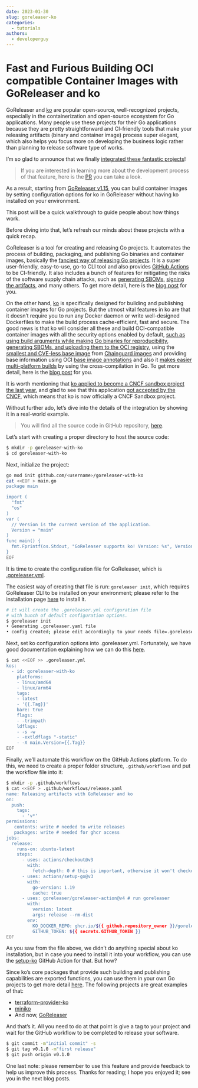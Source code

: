 ```yaml
---
date: 2023-01-30
slug: goreleaser-ko
categories:
  - tutorials
authors:
  - developerguy
---
```


# Fast and Furious Building OCI compatible Container Images with GoReleaser and ko

GoReleaser and [ko][] are popular open-source, well-recognized projects, especially in the containerization and open-source ecosystem for Go applications.
Many people use these projects for their Go applications because they are pretty straightforward and CI-friendly tools that make your releasing artifacts (binary and container image) process super elegant, which also helps you focus more on developing the business logic rather than planning to release software type of works.

<!-- more -->

I’m so glad to announce that we finally [integrated these fantastic projects](/customization/ko)!

> If you are interested in learning more about the development process of that
> feature, here is the [PR](https://github.com/goreleaser/goreleaser/pull/3653/) you can take a look.

As a result, starting from [GoReleaser v1.15](https://github.com/goreleaser/goreleaser/milestone/17), you can build container images by setting configuration options for ko in GoReleaser without having ko installed on your environment.

This post will be a quick walkthrough to guide people about how things work.

Before diving into that, let’s refresh our minds about these projects with a quick recap.

GoReleaser is a tool for creating and releasing Go projects. It automates the
process of building, packaging, and publishing Go binaries and container images,
basically the [fanciest way of releasing Go projects](https://medium.com/trendyol-tech/the-fanciest-way-of-releasing-go-binaries-with-goreleaser-dbbd3d44c7fb).
It is a super user-friendly, easy-to-use, go-to CLI tool and also provides
[GitHub Actions](https://github.com/goreleaser/goreleaser-action) to be
CI-friendly. It also includes a bunch of features for mitigating the risks of
the software supply chain attacks, such as [generating
SBOMs](/customization/sbom), [signing the artifacts](/customization/sign), and
many others. To get more detail, here is the [blog post](https://blog.goreleaser.com/goreleaser-and-software-supply-chain-security-e8917b26924b) for you.

On the other hand, [ko][] is specifically designed for building and publishing
container images for Go projects. But the utmost vital features in ko are that
it doesn’t require you to run any Docker daemon or write well-designed
Dockerfiles to make the build process cache-efficient, fast and secure. The good
news is that ko will consider all these and build OCI-compatible container
images with all the security options enabled by default, [such as using build
arguments while making Go binaries for
reproducibility](https://ko.build/configuration/#overriding-go-build-settings),
[generating SBOMs, and uploading them to the OCI registry](https://ko.build/features/sboms/),
using the
[smallest and CVE-less base
image](https://github.com/ko-build/ko/blob/453bf803e379696a0b9142c772402ba4599cff34/pkg/commands/options/build.go#L35)
from [Chainguard images](https://github.com/chainguard-images/images) and
providing base information using OCI [base image
annotations](https://github.com/opencontainers/image-spec/blob/main/annotations.md)
and also it [makes easier multi-platform
builds](https://ko.build/features/multi-platform/) by using the
cross-compilation in Go. To get more detail, here is the [blog post](https://blog.kubesimplify.com/getting-started-with-ko-a-fast-container-image-builder-for-your-go-applications) for you.

It is worth mentioning that [ko applied to become a CNCF sandbox project the last year](https://opensource.googleblog.com/2022/10/ko-applies-to-become-a-cncf-sandbox-project.html),
and glad to see that this application [got accepted by the CNCF](https://lists.cncf.io/g/cncf-toc/message/7743),
which means that ko is now officially a CNCF Sandbox project.

Without further ado, let’s dive into the details of the integration by showing it in a real-world example.

> You will find all the source code in GitHub repository,
> [here](https://github.com/developer-guy/goreleaser-with-ko).

Let’s start with creating a proper directory to host the source code:

```bash
$ mkdir -p goreleaser-with-ko
$ cd goreleaser-with-ko
```

Next, initialize the project:

```bash
go mod init github.com/<username>/goreleaser-with-ko
cat <<EOF > main.go
package main

import (
  "fmt"
  "os"
)
var (
  // Version is the current version of the application.
  Version = "main"
)
func main() {
  fmt.Fprintf(os.Stdout, "GoReleaser supports ko! Version: %s", Version)
}
EOF
```

It is time to create the configuration file for GoReleaser, which is
[.goreleaser.yml](/customization).

The easiest way of creating that file is run: `goreleaser init`, which requires
GoReleaser CLI to be installed on your environment; please refer to the
installation page [here](/install) to install it.

```bash
# it will create the .goreleaser.yml configuration file
# with bunch of default configuration options.
$ goreleaser init
• Generating .goreleaser.yaml file
• config created; please edit accordingly to your needs file=.goreleaser.yaml
```

Next, set ko configuration options into .goreleaser.yml. Fortunately, we have
good documentation explaining how we can do this [here](/customization/ko).

```bash
$ cat <<EOF >> .goreleaser.yml
kos:
  - id: goreleaser-with-ko
    platforms:
    - linux/amd64
    - linux/arm64
    tags:
    - latest
    - '{{.Tag}}'
    bare: true
    flags:
    - -trimpath
    ldflags:
    - -s -w
    - -extldflags "-static"
    - -X main.Version={{.Tag}}
EOF
```

Finally, we’ll automate this workflow on the GitHub Actions platform.
To do this, we need to create a proper folder structure, `.github/workflows` and
put the workflow file into it:

```bash
$ mkdir -p .github/workflows
$ cat <<EOF > .github/workflows/release.yaml
name: Releasing artifacts with GoReleaser and ko
on:
  push:
    tags:
      - 'v*'
permissions:
   contents: write # needed to write releases
   packages: write # needed for ghcr access
jobs:
  release:
    runs-on: ubuntu-latest
    steps:
      - uses: actions/checkout@v3
        with:
          fetch-depth: 0 # this is important, otherwise it won't checkout the full tree (i.e. no previous tags)
      - uses: actions/setup-go@v3
        with:
          go-version: 1.19
          cache: true
      - uses: goreleaser/goreleaser-action@v4 # run goreleaser
        with:
          version: latest
          args: release --rm-dist
        env:
          KO_DOCKER_REPO: ghcr.io/${{ github.repository_owner }}/goreleaser-with-ko
          GITHUB_TOKEN: ${{ secrets.GITHUB_TOKEN }}
EOF
```

As you saw from the file above, we didn’t do anything special about ko
installation, but in case you need to install it into your workflow, you can use
the [setup-ko](https://github.com/ko-build/setup-ko) GitHub Action for that. But how?

Since ko’s core packages that provide such building and publishing capabilities
are exported functions, you can use them in your own Go projects to get more
detail [here](https://ko.build/advanced/go-packages/).
The following projects are great examples of that:

- [terraform-provider-ko](https://github.com/ko-build/terraform-provider-ko/blob/main/internal/provider/resource_ko_image.go)
- [miniko](https://github.com/imjasonh/miniko)
- And now, [GoReleaser](https://github.com/goreleaser/goreleaser/blob/main/internal/pipe/ko/ko.go)

And that’s it. All you need to do at that point is give a tag to your project and wait for the GitHub workflow to be completed to release your software.

```bash
$ git commit -m"initial commit" -s
$ git tag v0.1.0 -m"first release"
$ git push origin v0.1.0
```

One last note: please remember to use this feature and provide feedback to help us improve this process. Thanks for reading; I hope you enjoyed it; see you in the next blog posts.

[ko]: https://ko.build/
